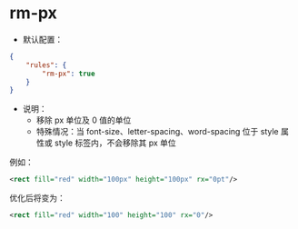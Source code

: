 # rm-px

* 默认配置：
```json
{
	"rules": {
		"rm-px": true
	}
}
```
* 说明：
	* 移除 px 单位及 0 值的单位
	* 特殊情况：当 font-size、letter-spacing、word-spacing 位于 style 属性或 style 标签内，不会移除其 px 单位

例如：
```xml
<rect fill="red" width="100px" height="100px" rx="0pt"/>
```

优化后将变为：
```xml
<rect fill="red" width="100" height="100" rx="0"/>
```
